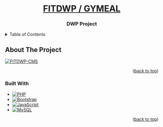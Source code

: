 <!-- README CREDIT: https://github.com/othneildrew/Best-README-Template -->
<a name="readme-top"></a>

<!-- PROJECT LOGO -->
<br />
<div align="center">
  <h1>
    <a href="https://github.com/EASVT0R/FITDWP">FITDWP / GYMEAL</a>
  </h1>

<h3 align="center">DWP Project</h3>
  
</div>

<!-- TABLE OF CONTENTS -->
<details>
  <summary>Table of Contents</summary>
  <ol>
    <li>
      <a href="#about-the-project">About The Project</a>
      <ul>
        <li><a href="#built-with">Built With</a></li>
      </ul>
    </li>
  </ol>
</details>

<!-- ABOUT THE PROJECT -->
## About The Project

[![FITDWP-CMS][project-screenshot]](https://kuro.ac/)

<p align="right">(<a href="#readme-top">back to top</a>)</p>

### Built With

* [![PHP][PHP]][PHP-url]
* [![Bootstrap][Bootstrap.com]][Bootstrap-url]
* [![JavaScript][JavaScript]][JavaScript-url]
* [![MySQL][MySQL]][MySQL-url]

<p align="right">(<a href="#readme-top">back to top</a>)</p>

<!-- MARKDOWN LINKS & IMAGES -->
<!-- https://www.markdownguide.org/basic-syntax/#reference-style-links -->
[project-screenshot]: https://i.imgur.com/B6B88iy.jpeg
[PHP]: https://img.shields.io/badge/PHP-777BB4?style=for-the-badge&logo=php&logoColor=white
[PHP-url]: https://www.php.net/
[Bootstrap.com]: https://img.shields.io/badge/Bootstrap-563D7C?style=for-the-badge&logo=bootstrap&logoColor=white
[Bootstrap-url]: https://getbootstrap.com
[JavaScript]: https://img.shields.io/badge/JavaScript-F7DF1E?style=for-the-badge&logo=javascript&logoColor=black
[JavaScript-url]: https://www.javascript.com/
[MySQL]: https://img.shields.io/badge/MySQL-00000F?style=for-the-badge&logo=mysql&logoColor=white
[MySQL-url]: https://www.mysql.com/
